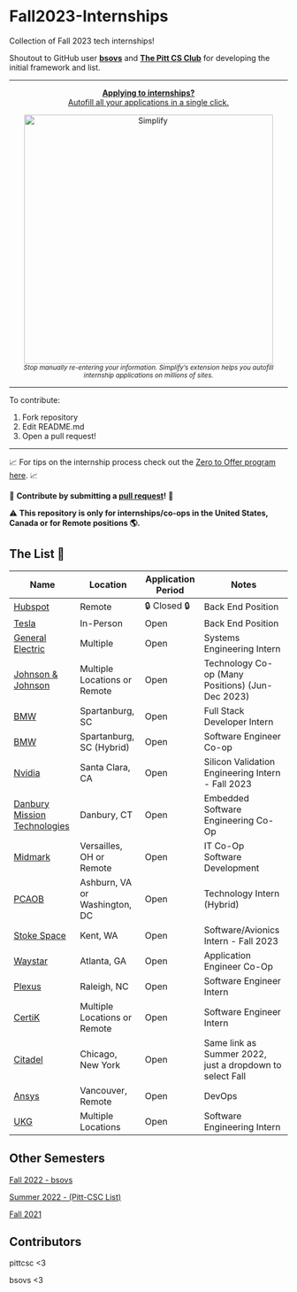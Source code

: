 # Fall2023-Internships

Collection of Fall 2023 tech internships!

Shoutout to GitHub user **[bsovs](https://github.com/bsovs)** and **[The Pitt CS Club](https://github.com/pittcsc)** for developing the initial framework and list.

---

<div align="center">
	<p>
		<a href="https://simplify.jobs/?invite=2d8fe25021b&utm_source=referral">
			<b>Applying to internships?</b>
			<br>
			Autofill all your applications in a single click.
			<br>
			<div>
				<img src="https://res.cloudinary.com/dpeo4xcnc/image/upload/v1636594918/simplify_pittcsc.png" width="450"  alt="Simplify">
			</div>
		</a>
		<sub><i>Stop manually re-entering your information. Simplify’s extension helps you autofill internship applications on millions of sites.</i></sub>
	</p>
</div>

---

To contribute:

 1. Fork repository
 2. Edit README.md
 3. Open a pull request!

---

📈 For tips on the internship process check out the [Zero to Offer program here](https://www.pittcs.wiki/zero-to-offer).  📈

🤗 **Contribute by submitting a [pull request](https://github.com/susam/gitpr#create-pull-request)!**  🤗

:warning: **This repository is only for internships/co-ops in the United States, Canada or for Remote positions :earth_americas:.**

## The List 👔

| Name  |  Location | Application Period | Notes |
|---|---|-------------|-------------|
|[Hubspot](https://www.hubspot.com/careers/jobs/3643175?hubs_signup-cta=careers-apply)|Remote|🔒 Closed 🔒|Back End Position|
|[Tesla](https://www.tesla.com/careers/search/job/vehicle-firmware-embedded-systems-engineering-internship-fall-2023-168106?)|In-Person|Open|Back End Position|
|[General Electric](https://jobs.gecareers.com/aviation/global/en/job/GE11GLOBALR3630709EXTERNALENGLOBAL/GE-Aviation-Systems-Engineering-Co-op-Fall-2023)|Multiple|Open|Systems Engineering Intern
|[Johnson & Johnson](https://jnjc.taleo.net/careersection/4/jobdetail.ftl?job=2206082625W&lang=en)|Multiple Locations or Remote|Open|Technology Co-op (Many Positions) (Jun-Dec 2023)
|[BMW](https://www.bmwgroup.jobs/us/en/jobfinder/job-description.2300001K.html)|Spartanburg, SC|Open|Full Stack Developer Intern
|[BMW](https://www.bmwgroup.jobs/us/en/jobfinder/job-description.2300002E.html)|Spartanburg, SC (Hybrid)|Open| Software Engineer Co-op
|[Nvidia](https://nvidia.wd5.myworkdayjobs.com/NVIDIAExternalCareerSite/job/US-CA-Santa-Clara/Silicon-Validation-Engineering-Intern---Fall-2023_JR1963068-1)|Santa Clara, CA|Open|Silicon Validation Engineering Intern - Fall 2023
|[Danbury Mission Technologies](https://recruiting.ultipro.com/DAN1006DMT/JobBoard/0a1c026e-04e8-4606-8220-15f06f331421/OpportunityDetail?opportunityId=da3c15f6-13e5-40e2-9dfa-728fe842c775)|Danbury, CT|Open|Embedded Software Engineering Co-Op
|[Midmark](https://hcor.fa.us2.oraclecloud.com/hcmUI/CandidateExperience/en/sites/CX_1/job/2154?utm_medium=jobshare)|Versailles, OH or Remote|Open|IT Co-Op Software Development
|[PCAOB](https://pcaobus.wd1.myworkdayjobs.com/PCAOB/job/Ashburn-VA/Fall-2023-Technology-Intern_R596)|Ashburn, VA or Washington, DC|Open|Technology Intern (Hybrid)
|[Stoke Space](https://www.stokespace.com/careers/current-openings/?gh_jid=4762467004)|Kent, WA|Open| Software/Avionics Intern - Fall 2023
|[Waystar](https://waystar.wd1.myworkdayjobs.com/Waystar/job/Atlanta/Application-Engineer-Co-Op---Summer-or-Fall-of-2023_R735)|Atlanta, GA | Open | Application Engineer Co-Op
|[Plexus](https://plexus.wd5.myworkdayjobs.com/en-US/Plexus_Careers/job/Raleigh-NC/Intern---Software-Engineer-Intern---Fall-2023_R022285)|Raleigh, NC | Open | Software Engineer Intern
|[CertiK](https://jobs.lever.co/certik/cc4bc2b7-ee87-43be-81c9-09c8b0411a7e)| Multiple Locations or Remote | Open | Software Engineer Intern
|[Citadel](https://www.citadel.com/careers/details/software-engineer-intern-us/) | Chicago, New York | Open | Same link as Summer 2022, just a dropdown to select Fall 
|[Ansys](https://careers.ansys.com/job/Vancouver-Fall-2023-Co-Op-DevOps-Lumerical-%28Bachelors%29-REMOTE-Brit-V6E2M6/981250300/?utm_source=LINKEDIN&utm_medium=referrer)| Vancouver, Remote | Open | DevOps
|[UKG](https://careers.ukg.com/careers/ApplicationMethods?jobId=44121)| Multiple Locations | Open | Software Engineering Intern



## Other Semesters

[Fall 2022 - bsovs](https://github.com/bsovs/Fall2023-Internships/tree/main/Fall2022)

[Summer 2022 - (Pitt-CSC List)](https://github.com/Pitt-CSC/Summer2021-Internships)

[Fall 2021](https://github.com/BaruYogesh/Fall2021Internships)

## Contributors

pittcsc <3

bsovs <3

